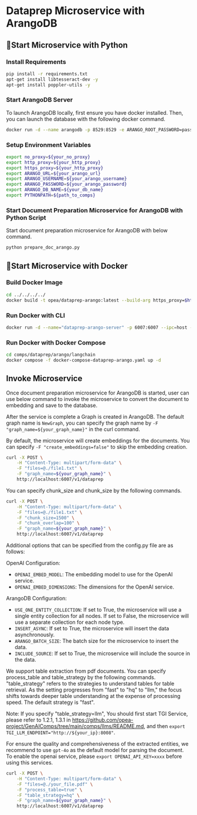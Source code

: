 # Dataprep Microservice with ArangoDB

## 🚀Start Microservice with Python

### Install Requirements

```bash
pip install -r requirements.txt
apt-get install libtesseract-dev -y
apt-get install poppler-utils -y
```

### Start ArangoDB Server

To launch ArangoDB locally, first ensure you have docker installed. Then, you can launch the database with the following docker command.

```bash
docker run -d --name arangodb -p 8529:8529 -e ARANGO_ROOT_PASSWORD=password arangodb/arangodb:latest
```

### Setup Environment Variables

```bash
export no_proxy=${your_no_proxy}
export http_proxy=${your_http_proxy}
export https_proxy=${your_http_proxy}
export ARANGO_URL=${your_arango_url}
export ARANGO_USERNAME=${your_arango_username}
export ARANGO_PASSWORD=${your_arango_password}
export ARANGO_DB_NAME=${your_db_name}
export PYTHONPATH=${path_to_comps}
```

### Start Document Preparation Microservice for ArangoDB with Python Script

Start document preparation microservice for ArangoDB with below command.

```bash
python prepare_doc_arango.py
```

## 🚀Start Microservice with Docker

### Build Docker Image

```bash
cd ../../../../
docker build -t opea/dataprep-arango:latest --build-arg https_proxy=$https_proxy --build-arg http_proxy=$http_proxy -f comps/dataprep/arango/langchain/Dockerfile .
```

### Run Docker with CLI

```bash
docker run -d --name="dataprep-arango-server" -p 6007:6007 --ipc=host -e http_proxy=$http_proxy -e https_proxy=$https_proxy opea/dataprep-arango:latest
```

### Run Docker with Docker Compose

```bash
cd comps/dataprep/arango/langchain
docker compose -f docker-compose-dataprep-arango.yaml up -d
```

## Invoke Microservice

Once document preparation microservice for ArangoDB is started, user can use below command to invoke the microservice to convert the document to embedding and save to the database.

After the service is complete a Graph is created in ArangoDB. The default graph name is `NewGraph`, you can specify the graph name by `-F "graph_name=${your_graph_name}"` in the curl command.

By default, the microservice will create embeddings for the documents. You can specify `-F "create_embeddings=false"` to skip the embedding creation.

```bash
curl -X POST \
    -H "Content-Type: multipart/form-data" \
    -F "files=@./file1.txt" \
    -F "graph_name=${your_graph_name}" \
    http://localhost:6007/v1/dataprep
```

You can specify chunk_size and chunk_size by the following commands.

```bash
curl -X POST \
    -H "Content-Type: multipart/form-data" \
    -F "files=@./file1.txt" \
    -F "chunk_size=1500" \
    -F "chunk_overlap=100" \
    -F "graph_name=${your_graph_name}" \
    http://localhost:6007/v1/dataprep
```

Additional options that can be specified from the config.py file are as follows:

OpenAI Configuration:
- `OPENAI_EMBED_MODEL`: The embedding model to use for the OpenAI service.
- `OPENAI_EMBED_DIMENSIONS`: The dimensions for the OpenAI service.

ArangoDB Configuration:
- `USE_ONE_ENTITY_COLLECTION`: If set to True, the microservice will use a single entity collection for all nodes. If set to False, the microservice will use a separate collection for each node type.
- `INSERT_ASYNC`: If set to True, the microservice will insert the data asynchronously.
- `ARANGO_BATCH_SIZE`: The batch size for the microservice to insert the data.
- `INCLUDE_SOURCE`: If set to True, the microservice will include the source in the data.

We support table extraction from pdf documents. You can specify process_table and table_strategy by the following commands. "table_strategy" refers to the strategies to understand tables for table retrieval. As the setting progresses from "fast" to "hq" to "llm," the focus shifts towards deeper table understanding at the expense of processing speed. The default strategy is "fast".

Note: If you specify "table_strategy=llm", You should first start TGI Service, please refer to 1.2.1, 1.3.1 in https://github.com/opea-project/GenAIComps/tree/main/comps/llms/README.md, and then `export TGI_LLM_ENDPOINT="http://${your_ip}:8008"`.

For ensure the quality and comprehensiveness of the extracted entities, we recommend to use `gpt-4o` as the default model for parsing the document. To enable the openai service, please `export OPENAI_API_KEY=xxxx` before using this services.

```bash
curl -X POST \
    -H "Content-Type: multipart/form-data" \
    -F "files=@./your_file.pdf" \
    -F "process_table=true" \
    -F "table_strategy=hq" \
    -F "graph_name=${your_graph_name}" \
    http://localhost:6007/v1/dataprep
```
